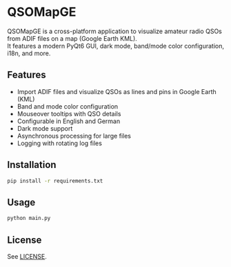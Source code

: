 # QSOMapGE

QSOMapGE is a cross-platform application to visualize amateur radio QSOs from ADIF files on a map (Google Earth KML).  
It features a modern PyQt6 GUI, dark mode, band/mode color configuration, i18n, and more.

## Features

- Import ADIF files and visualize QSOs as lines and pins in Google Earth (KML)
- Band and mode color configuration
- Mouseover tooltips with QSO details
- Configurable in English and German
- Dark mode support
- Asynchronous processing for large files
- Logging with rotating log files

## Installation

```bash
pip install -r requirements.txt
```

## Usage

```bash
python main.py
```

## License

See [LICENSE](LICENSE).
